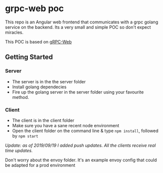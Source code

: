 # grpc-web poc

This repo is an Angular web frontend that communicates with a grpc golang service on the backend. Its a very small and simple POC so don't expect miracles.

This POC is based on [gRPC-Web](https://github.com/grpc/grpc-web)

## Getting Started

### Server
* The server is in the the server folder
* Install golang dependecies
* Fire up the golang server in the server folder using your favourite method.

### Client
* The client is in the client folder
* Make sure you have a sane recent node environment
* Open the client folder on the command line & type `npm install`, followed by `npm start`

*Update: as of 2019/09/19 I added push updates. All the clients receive real time updates.*


Don't worry about the envoy folder. It's an example envoy config that could be adapted for a prod environment

